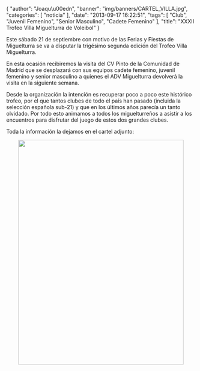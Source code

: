 {
  "author": "Joaqu\u00edn", 
  "banner": "img/banners/CARTEL_VILLA.jpg", 
  "categories": [
    "noticia"
  ], 
  "date": "2013-09-17 16:22:51", 
  "tags": [
    "Club", 
    "Juvenil Femenino", 
    "Senior Masculino", 
    "Cadete Femenino"
  ], 
  "title": "XXXII Trofeo Villa Miguelturra de Voleibol"
}

Este sábado 21 de septiembre con motivo de las Ferias y Fiestas de Miguelturra se va a disputar la trigésimo segunda edición del Trofeo Villa Miguelturra.

En esta ocasión recibiremos la visita del CV Pinto de la Comunidad de Madrid que se desplazará con sus equipos cadete femenino, juvenil femenino y senior masculino a quienes el ADV Miguelturra devolverá la visita en la siguiente semana.

Desde la organización la intención es recuperar poco a poco este histórico trofeo, por el que tantos clubes de todo el país han pasado (incluida la selección española sub-21) y que en los últimos años parecía un tanto olvidado. Por todo esto animamos a todos los miguelturreños a asistir a los encuentros para disfrutar del juego de estos dos grandes clubes.

Toda la información la dejamos en el cartel adjunto:

<center><img src="http://www.advmiguelturra.org/img/banners/CARTEL_VILLA.jpg" height="600" width="440"/></center>

